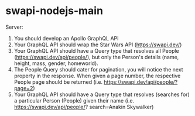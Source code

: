 # swapi-nodejs-main
Server:
1. You should develop an Apollo GraphQL API
2. Your GraphQL API should wrap the Star Wars API (https://swapi.dev/)
3. Your GraphQL API should have a Query type that resolves all People
(https://swapi.dev/api/people/), but only the Person's details (name, height, mass,
gender, homeworld).
4. The People Query should cater for pagination, you will notice the next property in
the response. When given a page number, the respective People page should be
returned (i.e. https://swapi.dev/api/people/?page=2)
5. Your GraphQL API should have a Query type that resolves (searches for) a
particular Person (People) given their name (i.e. https://swapi.dev/api/people/?
search=Anakin Skywalker)

